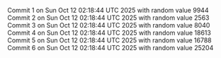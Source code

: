 Commit 1 on Sun Oct 12 02:18:44 UTC 2025 with random value 9944
Commit 2 on Sun Oct 12 02:18:44 UTC 2025 with random value 2563
Commit 3 on Sun Oct 12 02:18:44 UTC 2025 with random value 8040
Commit 4 on Sun Oct 12 02:18:44 UTC 2025 with random value 18613
Commit 5 on Sun Oct 12 02:18:44 UTC 2025 with random value 16788
Commit 6 on Sun Oct 12 02:18:44 UTC 2025 with random value 25204
